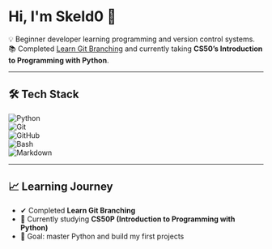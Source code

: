 # Hi, I'm Skeld0 👋  

💡 Beginner developer learning programming and version control systems.  
📚 Completed [Learn Git Branching](https://learngitbranching.js.org/) and currently taking **CS50’s Introduction to Programming with Python**.  

---

## 🛠️ Tech Stack
![Python](https://img.shields.io/badge/Python-3776AB?style=for-the-badge&logo=python&logoColor=white)  
![Git](https://img.shields.io/badge/Git-F05032?style=for-the-badge&logo=git&logoColor=white)  
![GitHub](https://img.shields.io/badge/GitHub-181717?style=for-the-badge&logo=github&logoColor=white)  
![Bash](https://img.shields.io/badge/Bash-4EAA25?style=for-the-badge&logo=gnubash&logoColor=white)  
![Markdown](https://img.shields.io/badge/Markdown-000000?style=for-the-badge&logo=markdown&logoColor=white)  

---

## 📈 Learning Journey
- ✔ Completed **Learn Git Branching**  
- 🚀 Currently studying **CS50P (Introduction to Programming with Python)**  
- 🎯 Goal: master Python and build my first projects
